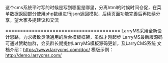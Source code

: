 这个cms系统平时写的时候是写到哪里是哪里，分离html的时候时间仓促，在菜单数据返回部分使用php数组进行json返回模拟，后续页面功能完善后再陆续分享，望大家多提建议和交流

=======================================
LarryMS采用全新设计思路，力求极致灵活通用的后台模板框架，虽然才刚起步
LarryMS最新版源码可通过赞助加群，会员群长期提供LarryMS模板源码更新，及LarryCMS系统
文档介绍：https://www.larrycms.com/doc/
模版示例：http://demo.larrycms.com/
